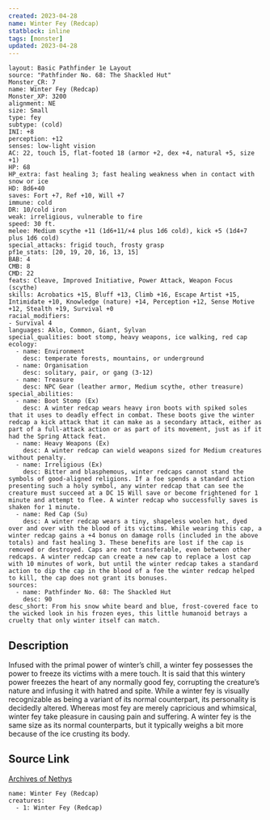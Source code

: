 ```yaml
---
created: 2023-04-28
name: Winter Fey (Redcap)
statblock: inline
tags: [monster]
updated: 2023-04-28
---
```

```statblock
layout: Basic Pathfinder 1e Layout
source: "Pathfinder No. 68: The Shackled Hut"
Monster_CR: 7
name: Winter Fey (Redcap)
Monster_XP: 3200
alignment: NE
size: Small
type: fey
subtype: (cold)
INI: +8
perception: +12
senses: low-light vision
AC: 22, touch 15, flat-footed 18 (armor +2, dex +4, natural +5, size +1)
HP: 68
HP_extra: fast healing 3; fast healing weakness when in contact with snow or ice
HD: 8d6+40
saves: Fort +7, Ref +10, Will +7
immune: cold
DR: 10/cold iron
weak: irreligious, vulnerable to fire
speed: 30 ft.
melee: Medium scythe +11 (1d6+11/×4 plus 1d6 cold), kick +5 (1d4+7 plus 1d6 cold)
special_attacks: frigid touch, frosty grasp
pf1e_stats: [20, 19, 20, 16, 13, 15]
BAB: 4
CMB: 8
CMD: 22
feats: Cleave, Improved Initiative, Power Attack, Weapon Focus (scythe)
skills: Acrobatics +15, Bluff +13, Climb +16, Escape Artist +15, Intimidate +10, Knowledge (nature) +14, Perception +12, Sense Motive +12, Stealth +19, Survival +0
racial_modifiers:
- Survival 4
languages: Aklo, Common, Giant, Sylvan
special_qualities: boot stomp, heavy weapons, ice walking, red cap
ecology:
  - name: Environment
    desc: temperate forests, mountains, or underground
  - name: Organisation
    desc: solitary, pair, or gang (3-12)
  - name: Treasure
    desc: NPC Gear (leather armor, Medium scythe, other treasure)
special_abilities:
  - name: Boot Stomp (Ex)
    desc: A winter redcap wears heavy iron boots with spiked soles that it uses to deadly effect in combat. These boots give the winter redcap a kick attack that it can make as a secondary attack, either as part of a full-attack action or as part of its movement, just as if it had the Spring Attack feat.
  - name: Heavy Weapons (Ex)
    desc: A winter redcap can wield weapons sized for Medium creatures without penalty.
  - name: Irreligious (Ex)
    desc: Bitter and blasphemous, winter redcaps cannot stand the symbols of good-aligned religions. If a foe spends a standard action presenting such a holy symbol, any winter redcap that can see the creature must succeed at a DC 15 Will save or become frightened for 1 minute and attempt to flee. A winter redcap who successfully saves is shaken for 1 minute.
  - name: Red Cap (Su)
    desc: A winter redcap wears a tiny, shapeless woolen hat, dyed over and over with the blood of its victims. While wearing this cap, a winter redcap gains a +4 bonus on damage rolls (included in the above totals) and fast healing 3. These benefits are lost if the cap is removed or destroyed. Caps are not transferable, even between other redcaps. A winter redcap can create a new cap to replace a lost cap with 10 minutes of work, but until the winter redcap takes a standard action to dip the cap in the blood of a foe the winter redcap helped to kill, the cap does not grant its bonuses.
sources:
  - name: Pathfinder No. 68: The Shackled Hut
    desc: 90
desc_short: From his snow white beard and blue, frost-covered face to the wicked look in his frozen eyes, this little humanoid betrays a cruelty that only winter itself can match.
```
## Description
Infused with the primal power of winter’s chill, a winter fey possesses the power to freeze its victims with a mere touch. It is said that this wintery power freezes the heart of any normally good fey, corrupting the creature’s nature and infusing it with hatred and spite. While a winter fey is visually recognizable as being a variant of its normal counterpart, its personality is decidedly altered. Whereas most fey are merely capricious and whimsical, winter fey take pleasure in causing pain and suffering. A winter fey is the same size as its normal counterparts, but it typically weighs a bit more because of the ice crusting its body.
## Source Link
[Archives of Nethys](https://aonprd.com/MonsterDisplay.aspx?ItemName=Winter%20Fey%20(Redcap))
```encounter-table
name: Winter Fey (Redcap)
creatures:
  - 1: Winter Fey (Redcap)
```
